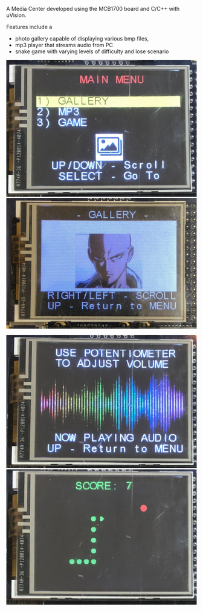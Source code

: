 
A Media Center developed using the MCB1700 board and C/C++ with uVision.

Features include a
- photo gallery capable of displaying various bmp files, 
- mp3 player that streams audio from PC
- snake game with varying levels of difficulty and lose scenario


![Menu Image](images/menu.JPG)
![Gallery Image](images/gallery.JPG)

![Audio Image](images/mp3.JPG)
![Snake Image](images/snake.JPG)

